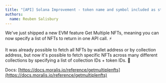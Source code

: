 ```yaml
---
title: "[API] Solana Improvement - token name and symbol included as standard"
authors:
  name: Reuben Salisbury
---
```


We've just shipped a new EVM feature Get Multiple NFTs, meaning you can now specify a list of NFTs to return in one API call. :zap:

It was already possible to fetch all NFTs by wallet address or by collection address, but now it's possible to fetch specific NFTs across many different collections by specifying a list of collection IDs + token IDs. 🎉

Docs: [https://docs.moralis.io/reference/getmultiplenfts](https://docs.moralis.io/reference/getmultiplenfts)
